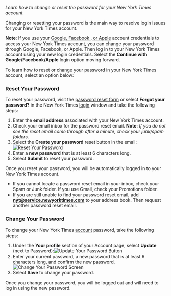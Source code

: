 _Learn how to change or reset the password for your New York Times account._

Changing or resetting your password is the main way to resolve login issues for your New York Times account.

**Note**: If you use your [Google, Facebook , or Apple](https://help.nytimes.com/hc/en-us/articles/115014887628-Social-login) account credentials to access your New York Times account, you can change your password through Google, Facebook, or Apple. Then log in to your New York Times account using your new login credentials. Select the **Continue with Google/Facebook/Apple** login option moving forward.

To learn how to reset or change your password in your New York Times account, select an option below:

### Reset Your Password

To reset your password, visit the [password reset form](https://myaccount.nytimes.com/auth/forgot-password?redirect_uri=https://www.nytimes.com/subscription/multiproduct/lp8KQUS.html?campaignId=7JFJX&EXIT_URI=https%3A%2F%2Fwww.nytimes.com%2F) or select **Forgot your password?** in the New York Times [login](https://myaccount.nytimes.com/auth/login) window and take the following steps:

1.  Enter the **email address** associated with your New York Times account.
2.  Check your email inbox for the password reset email. **Note**: _If you do not see the reset email come through after a minute, check your junk/spam folders._
3.  Select the **Create your password** reset button in the email: ![Reset Your Password](https://help.nytimes.com/hc/article_attachments/4415704634004/Screen_Shot_2022-01-12_at_7.53.40_PM.png)
4.  Enter a **new password** that is at least 6 characters long.
5.  Select **Submit** to reset your password.

Once you reset your password, you will be automatically logged in to your New York Times account.

- If you cannot locate a password reset email in your inbox, check your Spam or Junk folder. If you use Gmail, check your Promotions folder.
- If you are still unable to find your password reset email, add **nyt@service.newyorktimes.com** to your address book. Then request another password reset email.

### Change Your Password

To change your New York Times [account](https://myaccount.nytimes.com/seg/) password, take the following steps:

1.  Under the **Your profile** section of your Account page, select **Update** (next to Password):![Update Your Password Button](https://help.nytimes.com/hc/article_attachments/4415968195476/Screen_Shot_2022-01-15_at_3.53.50_PM.png)
2.  Enter your current password, a new password that is at least 6 characters long, and confirm the new password. ![Change Your Password Screen](https://help.nytimes.com/hc/article_attachments/4446279358996/Screen_Shot_2022-02-19_at_10.52.04_PM.png)
3.  Select **Save** to change your password.

Once you change your password, you will be logged out and will need to log in using the new password.
